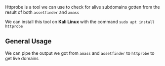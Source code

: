 Httprobe is a tool we can use to check for alive subdomains gotten from the result of both `assetfinder` and `amass`

We can install this tool on **Kali Linux** with the command `sudo apt install httprobe`

## **General Usage**

We can pipe the output we got from `amass` and `assetfinder` to `httprobe` to get live domains

```bash

```